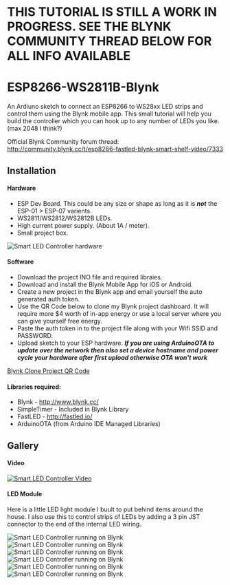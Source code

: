 # THIS TUTORIAL IS STILL A WORK IN PROGRESS. SEE THE BLYNK COMMUNITY THREAD BELOW FOR ALL INFO AVAILABLE # 


# ESP8266-WS2811B-Blynk
An Ardiuno sketch to connect an ESP8266 to WS28xx LED strips and control them using the Blynk mobile app. 
This small tutorial will help you build the controller which you can hook up to any number of LEDs you like. (max 2048 I think?) 

Official Blynk Community forum thread: http://community.blynk.cc/t/esp8266-fastled-blynk-smart-shelf-video/7333

##  Installation

#### Hardware

* ESP Dev Board. This could be any size or shape as long as it is ***not*** the ESP-01 > ESP-07 varients. 
* WS2811/WS2812/WS2812B LEDs.
* High current power supply. (About 1A / meter).
* Small project box.

![Smart LED Controller hardware](http://i.imgur.com/jamXAIA.png)


#### Software

* Download the project INO file and required libraies.
* Download and install the Blynk Mobile App for iOS or Android. 
* Create a new project in the Blynk app and email yourself the auto generated auth token.
 * Use the QR Code below to clone my Blynk project dashboard. It will require more $4 worth of in-app energy or use a local server where you can give yourself free energy.
* Paste the auth token in to the project file along with your Wifi SSID and PASSWORD. 
* Upload sketch to your ESP hardware. 
___If you are using ArduinoOTA to update over the network then also set a device hostname and power cycle your hardware after first upload otherwise OTA won't work___

[Blynk Clone Project QR Code](http://i.imgur.com/FW4eFXy.jpg)
 
#### Libraries required:

* Blynk - http://www.blynk.cc/
* SimpleTimer - Included in Blynk Library
* FastLED - http://fastled.io/
* ArduinoOTA (from Arduino IDE Managed Libraries) 

## Gallery

#### Video

[![Smart LED Controller Video](https://img.youtube.com/vi/0lBiOeScbh4/0.jpg)](https://www.youtube.com/watch?v=0lBiOeScbh4)

#### LED Module 

Here is a little LED light module I buult to put behind items around the house. 
I also use this to control strips of LEDs by adding a 3 pin JST connector to the end of the internal LED wiring.

![Smart LED Controller running on Blynk](http://community.blynk.cc/uploads/default/optimized/2X/3/3f2e471f2898263a4ee39f464b856228008e9604_1_666x500.jpg)
![Smart LED Controller running on Blynk](http://community.blynk.cc/uploads/default/optimized/2X/8/86fa4f07ea23d2684375fabe75922a8ec0c000a6_1_375x500.jpg)
![Smart LED Controller running on Blynk](http://community.blynk.cc/uploads/default/original/2X/4/493706c4a0123c67f99489ad7148b58b17109be2.jpg)
![Smart LED Controller running on Blynk](http://community.blynk.cc/uploads/default/optimized/2X/5/5f0616484f97dc5e4e3219aff4e08d3272430e8b_1_666x500.jpg)
![Smart LED Controller running on Blynk](http://community.blynk.cc/uploads/default/optimized/2X/6/6300d2c97a66e285e8275637572b022e97e916c4_1_375x500.jpg)
![Smart LED Controller running on Blynk](http://community.blynk.cc/uploads/default/optimized/2X/d/d5a41fea209ca08cef209a7a83d4eb8d5dfdb772_1_666x500.jpg)
